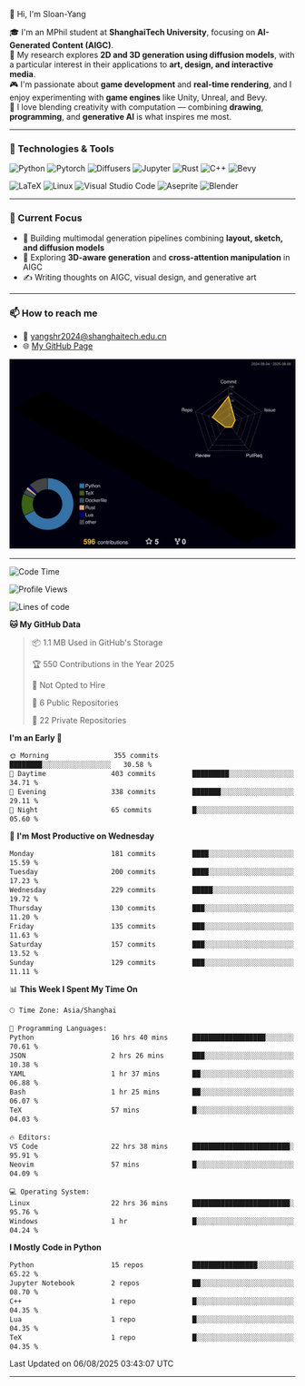 👋 Hi, I'm Sloan-Yang

🎓 I'm an MPhil student at **ShanghaiTech University**, focusing on **AI-Generated Content (AIGC)**.  
🧠 My research explores **2D and 3D generation using diffusion models**, with a particular interest in their applications to **art, design, and interactive media**.  
🎮 I'm passionate about **game development** and **real-time rendering**, and I enjoy experimenting with **game engines** like Unity, Unreal, and Bevy.  
🎨 I love blending creativity with computation — combining **drawing**, **programming**, and **generative AI** is what inspires me most.

---

### 🧰 Technologies & Tools

![Python](https://img.shields.io/badge/python-%233776AB.svg?style=for-the-badge&logo=python&logoColor=white)
![Pytorch](https://img.shields.io/badge/pytorch-%23EE4C2C.svg?style=for-the-badge&logo=pytorch&logoColor=white)
![Diffusers](https://img.shields.io/badge/diffusers-HuggingFace-yellow?style=for-the-badge&logo=huggingface&logoColor=black)
![Jupyter](https://img.shields.io/badge/Jupyter-%23F37626.svg?style=for-the-badge&logo=Jupyter&logoColor=white)
![Rust](https://img.shields.io/badge/Rust-%23000000.svg?style=for-the-badge&logo=rust&logoColor=white)
![C++](https://img.shields.io/badge/C++-%2300599C.svg?style=for-the-badge&logo=c%2B%2B&logoColor=white)
![Bevy](https://img.shields.io/badge/Bevy-000000.svg?style=for-the-badge&logo=bevy&logoColor=white)

![LaTeX](https://img.shields.io/badge/LaTeX-47A141?style=for-the-badge&logo=latex&logoColor=white)
![Linux](https://img.shields.io/badge/Linux-FCC624?style=for-the-badge&logo=linux&logoColor=black)
![Visual Studio Code](https://img.shields.io/badge/VSCode-0078d7.svg?style=for-the-badge&logo=visual-studio-code&logoColor=white)
![Aseprite](https://img.shields.io/badge/Aseprite-FFFFFF?style=for-the-badge&logo=Aseprite&logoColor=%237D929E)
![Blender](https://img.shields.io/badge/Blender-F5792A?style=for-the-badge&logo=blender&logoColor=white)

---

### 🔭 Current Focus

- 🎨 Building multimodal generation pipelines combining **layout, sketch, and diffusion models**
- 🧪 Exploring **3D-aware generation** and **cross-attention manipulation** in AIGC
- ✍️ Writing thoughts on AIGC, visual design, and generative art

---

### 📫 How to reach me

- 📧 <a href="mailto:yangshr2024@shanghaitech.edu.cn">yangshr2024@shanghaitech.edu.cn</a>
- 🌐 [My GitHub Page](https://sloan-yang.github.io)  



![3D Profile](https://raw.githubusercontent.com/Sloan-Yang/Sloan-Yang/main/profile-3d-contrib/profile-night-rainbow.svg)

---


<!--START_SECTION:waka-->
![Code Time](http://img.shields.io/badge/Code%20Time-475%20hrs%2053%20mins-blue)

![Profile Views](http://img.shields.io/badge/Profile%20Views-0-blue)

![Lines of code](https://img.shields.io/badge/From%20Hello%20World%20I%27ve%20Written-2.1%20million%20lines%20of%20code-blue)

**🐱 My GitHub Data** 

> 📦 1.1 MB Used in GitHub's Storage 
 > 
> 🏆 550 Contributions in the Year 2025
 > 
> 🚫 Not Opted to Hire
 > 
> 📜 6 Public Repositories 
 > 
> 🔑 22 Private Repositories 
 > 
**I'm an Early 🐤** 

```text
🌞 Morning                355 commits         ████████░░░░░░░░░░░░░░░░░   30.58 % 
🌆 Daytime                403 commits         █████████░░░░░░░░░░░░░░░░   34.71 % 
🌃 Evening                338 commits         ███████░░░░░░░░░░░░░░░░░░   29.11 % 
🌙 Night                  65 commits          █░░░░░░░░░░░░░░░░░░░░░░░░   05.60 % 
```
📅 **I'm Most Productive on Wednesday** 

```text
Monday                   181 commits         ████░░░░░░░░░░░░░░░░░░░░░   15.59 % 
Tuesday                  200 commits         ████░░░░░░░░░░░░░░░░░░░░░   17.23 % 
Wednesday                229 commits         █████░░░░░░░░░░░░░░░░░░░░   19.72 % 
Thursday                 130 commits         ███░░░░░░░░░░░░░░░░░░░░░░   11.20 % 
Friday                   135 commits         ███░░░░░░░░░░░░░░░░░░░░░░   11.63 % 
Saturday                 157 commits         ███░░░░░░░░░░░░░░░░░░░░░░   13.52 % 
Sunday                   129 commits         ███░░░░░░░░░░░░░░░░░░░░░░   11.11 % 
```


📊 **This Week I Spent My Time On** 

```text
🕑︎ Time Zone: Asia/Shanghai

💬 Programming Languages: 
Python                   16 hrs 40 mins      ██████████████████░░░░░░░   70.61 % 
JSON                     2 hrs 26 mins       ███░░░░░░░░░░░░░░░░░░░░░░   10.38 % 
YAML                     1 hr 37 mins        ██░░░░░░░░░░░░░░░░░░░░░░░   06.88 % 
Bash                     1 hr 25 mins        ██░░░░░░░░░░░░░░░░░░░░░░░   06.07 % 
TeX                      57 mins             █░░░░░░░░░░░░░░░░░░░░░░░░   04.03 % 

🔥 Editors: 
VS Code                  22 hrs 38 mins      ████████████████████████░   95.91 % 
Neovim                   57 mins             █░░░░░░░░░░░░░░░░░░░░░░░░   04.09 % 

💻 Operating System: 
Linux                    22 hrs 36 mins      ████████████████████████░   95.76 % 
Windows                  1 hr                █░░░░░░░░░░░░░░░░░░░░░░░░   04.24 % 
```

**I Mostly Code in Python** 

```text
Python                   15 repos            ████████████████░░░░░░░░░   65.22 % 
Jupyter Notebook         2 repos             ██░░░░░░░░░░░░░░░░░░░░░░░   08.70 % 
C++                      1 repo              █░░░░░░░░░░░░░░░░░░░░░░░░   04.35 % 
Lua                      1 repo              █░░░░░░░░░░░░░░░░░░░░░░░░   04.35 % 
TeX                      1 repo              █░░░░░░░░░░░░░░░░░░░░░░░░   04.35 % 
```




 Last Updated on 06/08/2025 03:43:07 UTC
<!--END_SECTION:waka-->

---





